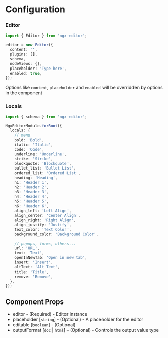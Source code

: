 # Configuration

### Editor

```ts
import { Editor } from 'ngx-editor';

editor = new Editor({
  content: '',
  plugins: [],
  schema,
  nodeViews: {},
  placeholder: 'Type here',
  enabled: true,
});
```

Options like `content`, `placeholder` and `enabled` will be overridden by options in the component

### Locals

```ts
import { schema } from 'ngx-editor';

NgxEditorModule.forRoot({
  locals: {
    // menu
    bold: 'Bold',
    italic: 'Italic',
    code: 'Code',
    underline: 'Underline',
    strike: 'Strike',
    blockquote: 'Blockquote',
    bullet_list: 'Bullet List',
    ordered_list: 'Ordered List',
    heading: 'Heading',
    h1: 'Header 1',
    h2: 'Header 2',
    h3: 'Header 3',
    h4: 'Header 4',
    h5: 'Header 5',
    h6: 'Header 6',
    align_left: 'Left Align',
    align_center: 'Center Align',
    align_right: 'Right Align',
    align_justify: 'Justify',
    text_color: 'Text Color',
    background_color: 'Background Color',

    // pupups, forms, others...
    url: 'URL',
    text: 'Text',
    openInNewTab: 'Open in new tab',
    insert: 'Insert',
    altText: 'Alt Text',
    title: 'Title',
    remove: 'Remove',
  },
});
```

## Component Props

- editor - (Required) - Editor instance
- placeholder [`string`] - (Optional) - A placeholder for the editor
- editable [`boolean`] - (Optional)
- outputFormat [`doc` | `html`] - (Optional) - Controls the output value type
